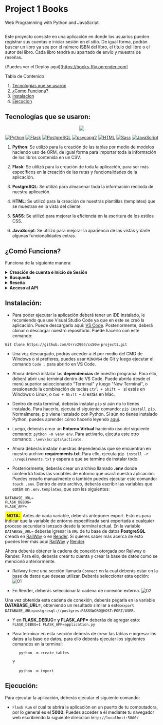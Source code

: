 # Project 1 Books

Web Programming with Python and JavaScript
##
Este proyecto consiste en una aplicación en donde los usuarios pueden registrar sus cuentas e iniciar sesión en el sitio. De igual forma, podrán buscar un libro ya sea por el número ISBN del libro, el título del libro o el autor del libro. Cada libro tendrá su apartado de envío y muestra de reseñas.

(Puedes ver el Deploy aquí)[https://books-ffiv.onrender.com]

Tabla de Contenido
     <ol>
    <li><a href="#tecnologias">Tecnologías que se usaron</a></li>
    <li><a href="#como_funciona">¿Como Funciona?</a></li>
    <li><a href="#instalacion">Instalacion</a></li>
    <li><a href="#ejecucion">Ejecucion</a></li>
  </ol>

<input type="hidden" id="tecnologias" value="">

## Tecnologías que se usaron:

<p align="center">
  <img src="http://ForTheBadge.com/images/badges/made-with-python.svg">
</p>

<p align="center">
  <a href="https://www.python.org/"><img src="https://img.shields.io/badge/Python-3776AB?style=flat-square&logo=python&logoColor=white" alt="Python"></a>
  <a href="https://badge.fury.io/py/flask"><img src="https://img.shields.io/badge/Flask-000000?style=flat-square&logo=flask&logoColor=white" alt="Flask"></a>
  <a href="https://www.postgresql.org/"><img src="https://img.shields.io/badge/PostgreSQL-316192.svg?style=flat-square&logo=postgresql&logoColor=white" alt="PostgreSQL"></a>
  <a href="https://badge.fury.io/py/psycopg2"><img src="https://img.shields.io/badge/psycopg2-4169E1?style=flat-square&logo=postgresql&logoColor=white" alt="psycopg2"></a>
  <a href="https://badge.fury.io/py/HTML"><img src="https://img.shields.io/badge/HTML-239120?style=flat-square&logo=html5&logoColor=white" alt="HTML"></a>
  <a href="https://badge.fury.io/py/sass"><img src="https://img.shields.io/badge/Sass-CC6699?style=flat-square&logo=sass&logoColor=white" alt="Sass"></a>
  <a href="https://developer.mozilla.org/en-US/docs/Web/JavaScript"><img src="https://img.shields.io/badge/JavaScript-F7DF1E?style=flat-square&logo=javascript&logoColor=black" alt="JavaScript"></a>
</p>

1. <b>Python</b>: Se utilizó para la creación de las tablas por medio de modelos haciendo uso de ORM, de igual forma para importar toda la información de los libros contenida en un CSV.

2. <b>Flask</b>: Se utilizó para la creación de toda la aplicación, para ser más específicos en la creación de las rutas y funcionalidades de la aplicación.

3. <b>PostgreSQL</b>: Se utilizó para almacenar toda la información recibida de nuestra aplicación.

4. <b>HTML</b>: Se utilizó para la creación de nuestras plantillas (templates) que se muestran en la vista del cliente.

5. <b>SASS</b>: Se utilizó para mejorar la eficiencia en la escritura de los estilos CSS.

6. <b>JavaScript</b>: Se utilizó para mejorar la apariencia de las vistas y darle algunas funcionalidades extras.

## 

<input type="hidden" id="como_funciona" value="">

## ¿Comó Funciona?

Funciona de la siguiente manera:

<details><summary><b>Creación de cuenta e Inicio de Sesión</b></summary>
Para crear la cuenta el usuario solamente deberá ingresar los datos que se le solicitan, que son <b>Nombre de Usuario, Correo Electrónico Vigente y Contraseña</b>,
en donde una vez creada su cuenta, se le redirigirá a la misma vista para que inicie sesión con la cuenta que acaba de crear.
</details>
<details><summary><b>Búsqueda</b></summary>
Una vez que el usuario haya iniciado sesión en el sitio, la aplicación lo redirigirá a un buscador en donde podrá buscar un libro por medio del <b>ISBN, Autor o Título</b>, en donde la aplicación le devolverá una lista 
de todos los libros que se encuentran en nuestra base de datos y retornará una plantilla que contendrá la información de los libros que coincidan con el parámetro de búsqueda ingresado por el usuario.
</details>
<details><summary><b>Reseña</b></summary>
Cuando el usuario haya hecho la búsqueda del libro del cual desea saber la información, podrá hacer clic en cada libro por medio de un botón o ya sea por la imagen o el título, en donde este lo redirigirá a otra vista
en la cual podrá ver las reseñas de los usuarios antiguos y el mismo podrá agregar su propia reseña del libro, <b style="background-color: yellow; padding: 5px;">NOTA</b>: El usuario solo podrá agregar una reseña por cada libro ya que el registro se hará por el <b>ISBN</b>.
</details>
<details><summary><b>Acceso al API</b></summary>
Si el usuario desea conocer los detalles de un libro solo deberá agregar la siguiente ruta a la <b>URL</b> del navegador:

```
/api/#ISBN
```
En donde esta le devolverá información del <b>ISBN</b> al cual está haciendo la búsqueda, mostrándole algo similar a esto:
```
{
    "title": "Memory",
    "author": "Doug Lloyd",
    "year": 2015,
    "isbn": "1632168146",
    "review_count": 28,
    "average_score": 5.0
 }
```

</details>


##

<input type="hidden" id="instalacion" value="">

## Instalación:

* Para poder ejecutar la aplicación deberá tener un IDE instalado, le recomiendo que use Visual Studio Code ya que en este se creó la aplicación. Puede descargarlo aquí: [VS Code](https://code.visualstudio.com/docs/?dv=win).
Posteriormente, deberá clonar o descargar nuestro repositorio. Puede hacerlo con este comando:
```
Git Clone https://github.com/Orrv2904/cs50w-project1.git
```
* Una vez descargado, podrás acceder a él por medio del CMD de Windows o si prefieres, puedes usar ```MINGW64``` de Git y luego ejecutar el comando ```Code .``` para abrirlo en VS Code.

* Ahora deberá instalar las <b>dependencias</b> de nuestro programa. Para ello, deberá abrir una terminal dentro de VS Code. Puede abrirla desde el menú superior seleccionando "Terminal" y luego "New Terminal", o presionando la combinación de teclas ```Ctrl + Shift + ``` si estás en Windows o Linux, o ```Cmd + Shift +``` si estás en Mac.
* Dentro de esta terminal, deberás instalar ```pip``` si aún no lo tienes instalado. Para hacerlo, ejecuta el siguiente comando: ```pip install pip```. Normalmente, pip viene instalado con Python. Si aún no tienes instalado Python, puedes aprender cómo hacerlo leyendo [aqui](https://tutorial.djangogirls.org/es/python_installation/).
* Luego, deberás crear un <b>Entorno Virtual</b> haciendo uso del siguiente comando: ```python -m venv env```. Para activarlo, ejecuta este otro comando: ```.\env\Scripts\activate```.
* Ahora deberás instalar nuestras dependencias que se encuentran en nuestro archivo <b>requirements.txt</b>. Para ello, ejecuta ```pip install -r .\requirements.txt``` y espera a que se termine de instalar todo.
* Posteriormente, deberás crear un archivo llamado <b>.env</b> donde contendrá todas las variables de entorno que usará nuestra aplicación. Puedes crearlo manualmente o también puedes ejecutar este comando: ```touch .env```. Dentro de este archivo, deberás escribir las variables que están en ```.env.templates```, que son las siguientes:
```
DATABASE_URL=
FLASK_DEBUG=
FLASK_APP= 
```
<b style="background-color: yellow; padding: 5px;">NOTA:</b> Antes de cada variable, deberás anteponer export. Esto es para indicar que la variable de entorno especificada será exportada a cualquier proceso secundario lanzado desde la terminal actual.
En la variable ```DATABASE_URL=``` deberás igresar la ```URL``` de tu base de datos <b>PostgreSQL</b> creada en [RailWay](https://railway.app/) o en [Render](https://render.com/). Si quieres saber más acerca de esto puedes leer más aquí [RailWay](https://ekomenyong.com/insights/how-to-setup-free-postgresql-database-on-railway-app) y [Render](https://medium.com/geekculture/how-to-create-and-connect-to-a-postgresql-database-with-render-and-pgadmin-577b326fd19d).

Ahora deberás obtener la cadena de conexión otorgada por Railway o Render. Para ello, deberás crear tu cuenta y crear la base de datos como se mencionó anteriormente.
* Railway tiene una sección llamada ```Connect``` en la cual deberás estar en la base de datos que deseas utilizar. Deberás seleccionar esta opción:  ![01](https://user-images.githubusercontent.com/82064182/229641462-89e7c60a-e30a-43f4-8287-9fa401e1f295.png)

* En Render, deberás seleccionar la cadena de conexión externa. ![02](https://user-images.githubusercontent.com/82064182/229641700-5d0ba55a-6f44-438f-a456-0fbb8e300b8e.png)

Una vez obtenida esta cadena de conexión, deberás pegarla en la variable <b>DATABASE_URL=</b>, obteniendo un resultado similar a este:```export DATABASE_URL=postgresql://postgres:PASSSWORD@HOST:PORT/USER```.

* Y en <b>FLASK_DEBUG= y FLASK_APP=</b> deberás de agregar esto: ```
    FLASK_DEBUG=1
    FLASK_APP=application.py```
    
* Para terminar en esta sección deberás de crear las tablas e ingresar los datos a la base de datos, para ello deberás ejecutar los siguientes comandos en la terminal: 
  ```
     python -m create_tables
  ```
  Y 
  ```
     python -m import
  ```

##

<input type="hidden" id="ejecucion" value="">

## Ejecución:

Para ejecutar la aplicación, deberás ejecutar el siguiente comando:
 * ```Flask Run``` el cual te abrirá la aplicación en un puerto de tu computadora, por lo general es el <b>5000</b>. Puedes acceder a él mediante tu navegador web escribiendo la siguiente dirección ```http://localhost:5000/```
##
